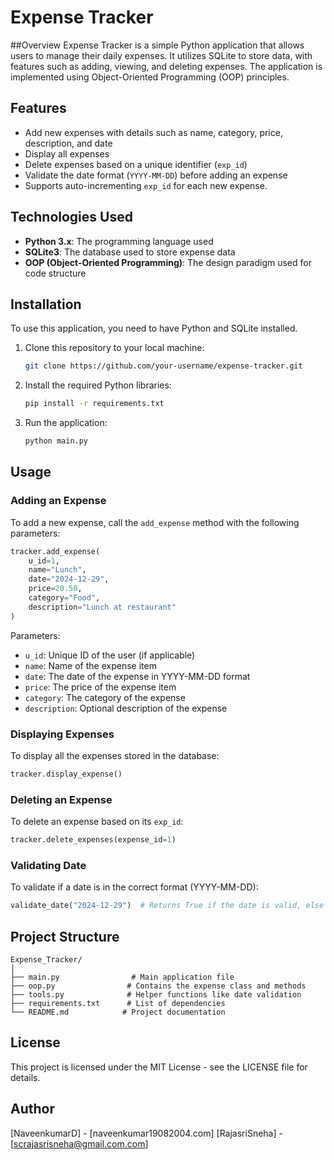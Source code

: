 
# Expense Tracker

##Overview
Expense Tracker is a simple Python application that allows users to manage their daily expenses. It utilizes SQLite to store data, with features such as adding, viewing, and deleting expenses. The application is implemented using Object-Oriented Programming (OOP)  principles.

## Features
- Add new expenses with details such as name, category, price, description, and date
- Display all expenses
- Delete expenses based on a unique identifier (`exp_id`)
- Validate the date format (`YYYY-MM-DD`) before adding an expense
- Supports auto-incrementing `exp_id` for each new expense.

## Technologies Used
- **Python 3.x**: The programming language used
- **SQLite3**: The database used to store expense data
- **OOP (Object-Oriented Programming)**: The design paradigm used for code structure

## Installation
To use this application, you need to have Python and SQLite installed.

1. Clone this repository to your local machine:
   ```bash
   git clone https://github.com/your-username/expense-tracker.git
   ```

2. Install the required Python libraries:
   ```bash
   pip install -r requirements.txt
   ```

3. Run the application:
   ```bash
   python main.py
   ```

## Usage

### Adding an Expense
To add a new expense, call the `add_expense` method with the following parameters:

```python
tracker.add_expense(
    u_id=1,
    name="Lunch",
    date="2024-12-29",
    price=20.50,
    category="Food",
    description="Lunch at restaurant"
)
```

Parameters:
- `u_id`: Unique ID of the user (if applicable)
- `name`: Name of the expense item
- `date`: The date of the expense in YYYY-MM-DD format
- `price`: The price of the expense item
- `category`: The category of the expense
- `description`: Optional description of the expense

### Displaying Expenses
To display all the expenses stored in the database:

```python
tracker.display_expense()
```

### Deleting an Expense
To delete an expense based on its `exp_id`:

```python
tracker.delete_expenses(expense_id=1)
```

### Validating Date
To validate if a date is in the correct format (YYYY-MM-DD):

```python
validate_date("2024-12-29")  # Returns True if the date is valid, else False
```

## Project Structure
```
Expense_Tracker/
│
├── main.py                # Main application file
├── oop.py                # Contains the expense class and methods
├── tools.py              # Helper functions like date validation
├── requirements.txt      # List of dependencies
└── README.md            # Project documentation
```

## License
This project is licensed under the MIT License - see the LICENSE file for details.

## Author
[NaveenkumarD] - [naveenkumar19082004.com]
[RajasriSneha] - [scrajasrisneha@gmail.com.com]